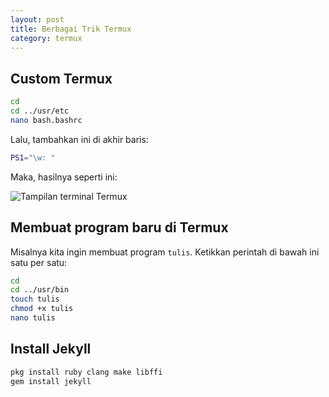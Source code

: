 ```yaml
--- 
layout: post
title: Berbagai Trik Termux
category: termux
--- 
```


## Custom Termux

```bash
cd 
cd ../usr/etc 
nano bash.bashrc
```

Lalu, tambahkan ini di akhir baris:

```bash 
PS1="\w: "
```

Maka, hasilnya seperti ini:

![Tampilan terminal Termux](https://i.ibb.co/RbVsJqL/IMG-20200717-154624.jpg)

## Membuat program baru di Termux

Misalnya kita ingin membuat program `tulis`. Ketikkan perintah di bawah ini satu per satu:

```bash 
cd 
cd ../usr/bin 
touch tulis
chmod +x tulis
nano tulis
```

## Install Jekyll

```bash 
pkg install ruby clang make libffi 
gem install jekyll
```